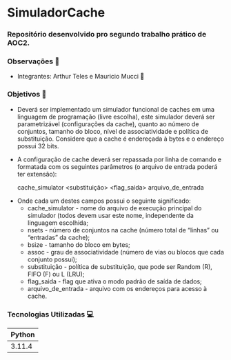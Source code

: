 # SimuladorCache

### Repositório desenvolvido pro segundo trabalho prático de AOC2.

### Observações 🚩

-   Integrantes: Arthur Teles e Mauricio Mucci 🤝

### Objetivos 🎯

-   Deverá ser implementado um simulador funcional de caches em uma linguagem de programação (livre escolha), este simulador deverá ser parametrizável (configurações da cache), quanto ao número de
    conjuntos, tamanho do bloco, nível de associatividade e política de substituição. Considere que a cache é endereçada à bytes e o endereço possui 32 bits.
-   A configuração de cache deverá ser repassada por linha de comando e formatada com os seguintes
    parâmetros (o arquivo de entrada poderá ter extensão):

    cache_simulator <nsets> <bsize> <assoc> <substituição> <flag_saida> arquivo_de_entrada

*   Onde cada um destes campos possui o seguinte significado:
    -   cache_simulator - nome do arquivo de execução principal do simulador (todos devem usar este
        nome, independente da linguagem escolhida;
    -   nsets - número de conjuntos na cache (número total de “linhas” ou “entradas” da cache);
    -   bsize - tamanho do bloco em bytes;
    -   assoc - grau de associatividade (número de vias ou blocos que cada conjunto possui);
    -   substituição - política de substituição, que pode ser Random (R), FIFO (F) ou L (LRU);
    -   flag_saida - flag que ativa o modo padrão de saída de dados;
    -   arquivo_de_entrada - arquivo com os endereços para acesso à cache.

### Tecnologias Utilizadas 💻

| Python |
| ------ |
| 3.11.4 |
